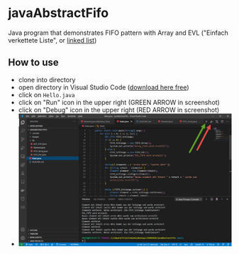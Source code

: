 # javaAbstractFifo

Java program that demonstrates FIFO pattern with Array and EVL ("Einfach verkettete Liste", or [linked list](https://en.wikipedia.org/wiki/Linked_list))

## How to use

- clone into directory
- open directory in Visual Studio Code ([download here free](https://visualstudio.microsoft.com/de/downloads))
- click on `Hello.java`
- click on "Run" icon in the upper right (GREEN ARROW in screenshot)
- click on "Debug" icon in the upper right (RED ARROW in screenshot)
- ![screenshot](https://github.com/edwardtanguay/javaAbstractFifo/blob/main/images/javaAbtractFifo_screenshot.png?raw=true)